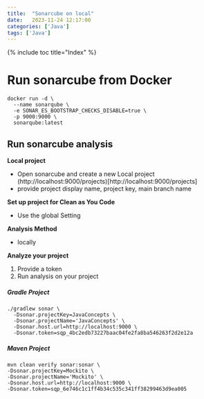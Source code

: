 ```yaml
---
title:  "Sonarcube on local"
date:   2023-11-24 12:17:00
categories: ['Java']
tags: ['Java']
---
```


{% include toc title="Index" %}

# Run sonarcube from Docker
```shell
docker run -d \
  --name sonarqube \
  -e SONAR_ES_BOOTSTRAP_CHECKS_DISABLE=true \
  -p 9000:9000 \
  sonarqube:latest
```

## Run sonarcube analysis

**Local project**
- Open sonarcube and create a new Local project
(http://localhost:9000/projects)[http://localhost:9000/projects]
- provide project display name, project key, main branch name

**Set up project for Clean as You Code**
- Use the global Setting

**Analysis Method** 
- locally

**Analyze your project**
1. Provide a token
2. Run analysis on your project

##### Gradle Project

```shell
./gradlew sonar \
  -Dsonar.projectKey=JavaConcepts \
  -Dsonar.projectName='JavaConcepts' \
  -Dsonar.host.url=http://localhost:9000 \
  -Dsonar.token=sqp_4bc2edb73227baac04fe2fa8ba546263f2d2e12a
```

##### Maven Project

```shell
mvn clean verify sonar:sonar \
-Dsonar.projectKey=Mockito \
-Dsonar.projectName='Mockito' \
-Dsonar.host.url=http://localhost:9000 \
-Dsonar.token=sqp_6e746c1c1ff4b34c535c341ff38299463d9ea005
```

